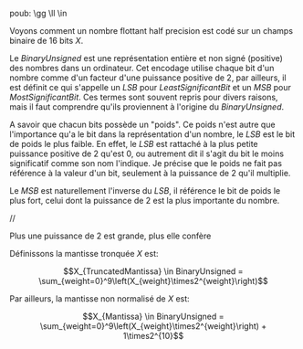 poub:  \gg \ll \in 


Voyons comment un nombre flottant half precision est codé sur un champs binaire de 16 bits $X$.

Le $BinaryUnsigned$ est une représentation entière et non signé (positive) des nombres dans un ordinateur.
Cet encodage utilise chaque bit d'un nombre comme d'un facteur d'une puissance positive de $2$, par ailleurs, il est définit ce qui s'appelle un $LSB$ pour $LeastSignificantBit$ et un $MSB$ pour $MostSignificantBit$. 
Ces termes sont souvent repris pour divers raisons, mais il faut comprendre qu'ils proviennent à l'origine du $BinaryUnsigned$.

A savoir que chacun bits possède un "poids".
Ce poids n'est autre que l'importance qu'a le bit dans la représentation d'un nombre, le $LSB$ est le bit de poids le plus faible.
En effet, le $LSB$ est rattaché à la plus petite puissance positive de $2$ qu'est $0$, ou autrement dit il s'agit du bit le moins significatif comme son nom l'indique.
Je précise que le poids ne fait pas référence à la valeur d'un bit, seulement à la puissance de $2$ qu'il multiplie.

Le $MSB$ est naturellement l'inverse du $LSB$, il référence le bit de poids le plus fort, celui dont la puissance de $2$ est la plus importante du nombre. 


//

Plus une puissance de $2$ est grande, plus elle confère 

Définissons la mantisse tronquée $X$ est: 

$$X_{TruncatedMantissa} \in BinaryUnsigned = \sum_{weight=0}^9\left(X_{weight}\times2^{weight}\right)$$

Par ailleurs, la mantisse non normalisé de $X$ est: 

$$X_{Mantissa} \in BinaryUnsigned = \sum_{weight=0}^9\left(X_{weight}\times2^{weight}\right) + 1\times2^{10}$$

